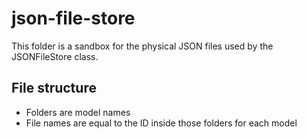 # json-file-store

This folder is a sandbox for the physical JSON files used by the JSONFileStore class.

## File structure

* Folders are model names
* File names are equal to the ID inside those folders for each model
